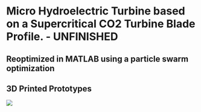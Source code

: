 # Micro Hydroelectric Turbine based on a Supercritical CO2 Turbine Blade Profile. - UNFINISHED

## Reoptimized in MATLAB using a particle swarm optimization

## 3D Printed Prototypes

![](https://i.imgur.com/mh7mdSn.png)

